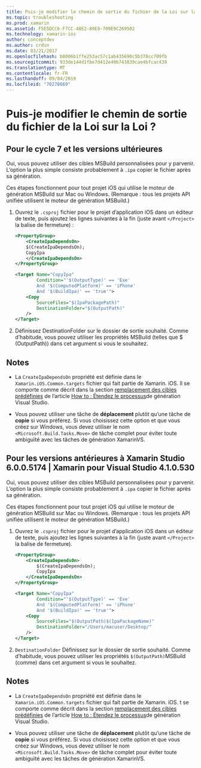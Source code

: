 ```yaml
---
title: Puis-je modifier le chemin de sortie du fichier de la Loi sur la Loi ?
ms.topic: troubleshooting
ms.prod: xamarin
ms.assetid: F5E5DCC6-F7CC-48E2-89E8-709E9C269502
ms.technology: xamarin-ios
author: conceptdev
ms.author: crdun
ms.date: 03/21/2017
ms.openlocfilehash: b8006b1ffe253ac57c1ab435690c5b378cc709fb
ms.sourcegitcommit: 933de144d1fbe7d412e49b743839cae4bfcac439
ms.translationtype: MT
ms.contentlocale: fr-FR
ms.lasthandoff: 09/04/2019
ms.locfileid: "70278669"
---
```

# <a name="can-i-change-the-output-path-of-the-ipa-file"></a>Puis-je modifier le chemin de sortie du fichier de la Loi sur la Loi ?

## <a name="for-cycle-7-and-higher"></a>Pour le cycle 7 et les versions ultérieures
Oui, vous pouvez utiliser des cibles MSBuild personnalisées pour y parvenir. L’option la plus simple consiste probablement à `.ipa` copier le fichier après sa génération.

Ces étapes fonctionnent pour tout projet iOS qui utilise le moteur de génération MSBuild sur Mac ou Windows. (Remarque : tous les projets API unifiée utilisent le moteur de génération MSBuild.)

1. Ouvrez le `.csproj` fichier pour le projet d’application iOS dans un éditeur de texte, puis ajoutez les lignes suivantes à la fin (juste avant `</Project>` la balise de fermeture) :

    ```xml
    <PropertyGroup>
        <CreateIpaDependsOn>
        $(CreateIpaDependsOn);
        CopyIpa
        </CreateIpaDependsOn>
    </PropertyGroup>
    
    <Target Name="CopyIpa"
            Condition="'$(OutputType)' == 'Exe'
            And '$(ComputedPlatform)' == 'iPhone'
            And '$(BuildIpa)' == 'true'">
        <Copy
            SourceFiles="$(IpaPackagePath)"
            DestinationFolder="$(OutputPath)"
        />
    </Target>
    ```

2. Définissez DestinationFolder sur le dossier de sortie souhaité. Comme d’habitude, vous pouvez utiliser les propriétés MSBuild (telles que $ (OutputPath)) dans cet argument si vous le souhaitez.

## <a name="notes"></a>Notes
- La `CreateIpaDependsOn` propriété est définie dans le `Xamarin.iOS.Common.targets` fichier qui fait partie de Xamarin. iOS. Il se comporte comme décrit dans la section [remplacement des cibles prédéfinies](https://docs.microsoft.com/visualstudio/msbuild/how-to-extend-the-visual-studio-build-process#overriding-predefined-targets) de l’article [How to : Étendez le processus](https://docs.microsoft.com/visualstudio/msbuild/how-to-extend-the-visual-studio-build-process)de génération Visual Studio.

- Vous pouvez utiliser une tâche de **déplacement** plutôt qu’une tâche de **copie** si vous préférez. Si vous choisissez cette option et que vous créez sur Windows, vous devez utiliser le nom `<Microsoft.Build.Tasks.Move>` de tâche complet pour éviter toute ambiguïté avec les tâches de génération XamarinVS.

## <a name="for-versions-before-xamarin-studio-6005174--xamarin-for-visual-studio-410530"></a>Pour les versions antérieures à Xamarin Studio 6.0.0.5174 | Xamarin pour Visual Studio 4.1.0.530

Oui, vous pouvez utiliser des cibles MSBuild personnalisées pour y parvenir. L’option la plus simple consiste probablement à `.ipa` copier le fichier après sa génération.

Ces étapes fonctionnent pour tout projet iOS qui utilise le moteur de génération MSBuild sur Mac ou Windows. (Remarque : tous les projets API unifiée utilisent le moteur de génération MSBuild.)

1. Ouvrez le `.csproj` fichier pour le projet d’application iOS dans un éditeur de texte, puis ajoutez les lignes suivantes à la fin (juste avant `</Project>` la balise de fermeture).

    ```xml
    <PropertyGroup>
        <CreateIpaDependsOn>
            $(CreateIpaDependsOn);
            CopyIpa
        </CreateIpaDependsOn>
    </PropertyGroup>

    <Target Name="CopyIpa"
            Condition="'$(OutputType)' == 'Exe'
            And '$(ComputedPlatform)' == 'iPhone'
            And '$(BuildIpa)' == 'true'">
        <Copy
            SourceFiles="$(OutputPath)$(IpaPackageName)"
            DestinationFolder="/Users/macuser/Desktop/"
        />
    </Target>
    ```

2. `DestinationFolder` Définissez sur le dossier de sortie souhaité. Comme d’habitude, vous pouvez utiliser les propriétés `$(OutputPath)`MSBuild (comme) dans cet argument si vous le souhaitez.

## <a name="notes"></a>Notes
- La `CreateIpaDependsOn` propriété est définie dans le `Xamarin.iOS.Common.targets` fichier qui fait partie de Xamarin. iOS. t se comporte comme décrit dans la section [remplacement des cibles prédéfinies](https://docs.microsoft.com/visualstudio/msbuild/how-to-extend-the-visual-studio-build-process#overriding-predefined-targets) de l’article [How to : Étendez le processus](https://docs.microsoft.com/visualstudio/msbuild/how-to-extend-the-visual-studio-build-process)de génération Visual Studio.

- Vous pouvez utiliser une tâche de **déplacement** plutôt qu’une tâche de **copie** si vous préférez. Si vous choisissez cette option et que vous créez sur Windows, vous devez utiliser le nom `<Microsoft.Build.Tasks.Move>` de tâche complet pour éviter toute ambiguïté avec les tâches de génération XamarinVS.
